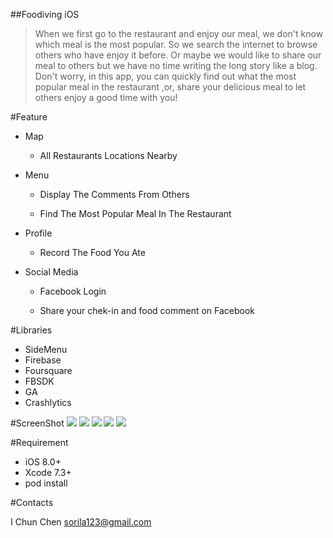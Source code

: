 ##Foodiving iOS

>When we first go to the restaurant and enjoy our meal, we don't know which meal is the most popular. So we search the internet to browse others who have enjoy it before. Or maybe we would like to share our meal to others but we have no time writing the long story like a blog. Don't worry, in this app, you can quickly find out what the most popular meal in the restaurant ,or, share your delicious meal to let others enjoy a good time with you!


#Feature

<ul><li>Map</li></ul> 
<ul><ul><li>All Restaurants Locations Nearby</li></ul></ul>



<ul><li>Menu</li></ul> 
<ul><ul><li>Display The Comments From Others</li></ul></ul>
<ul><ul><li>Find The Most Popular Meal In The Restaurant</li></ul></ul>


<ul><li>Profile</li></ul> 
<ul><ul><li>Record The Food You Ate</li></ul></ul>

<ul><li>Social Media</li></ul> 
<ul><ul><li>Facebook Login </li></ul></ul>
<ul><ul><li>Share your chek-in and food comment on Facebook</li></ul></ul>



#Libraries

<ul>
<li>SideMenu</li>
<li>Firebase</li>
<li>Foursquare</li>
<li>FBSDK</li>
<li>GA</li>
<li>Crashlytics</li>
</ul>

#ScreenShot
![]([Imgur](http://i.imgur.com/0XQH0YM.png))
![](http://imgur.com/UtJZqJk)
![](http://imgur.com/YH5I5P2)
![](http://imgur.com/lKkqap5)
![](http://imgur.com/NBdw8xU)
       

#Requirement

<ul>
<li>iOS 8.0+</li>
<li>Xcode 7.3+</li>
<li>pod install</li>
</ul>

#Contacts

I Chun Chen 
sorila123@gmail.com
